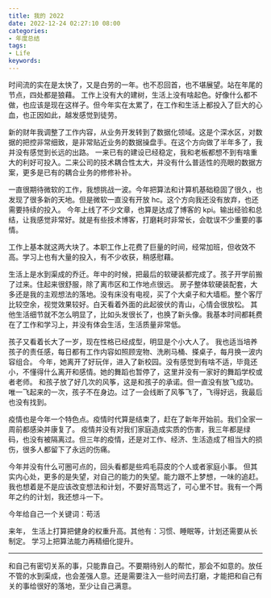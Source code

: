 ```yaml
---
title: 我的 2022
date: 2022-12-24 02:27:10 08:00
categories:
- 年度总结
tags:
- Life
keywords:
---
```


时间流的实在是太快了，又是白劳的一年。也不忍回首，也不堪展望。站在年尾的节点，四处都是狼藉。
工作上没有大的建树，生活上没有啥起色。好像什么都不做，也应该是现在这样子。但今年实在太累了，在工作和生活上都投入了巨大的心血，也正因如此，越发感觉到徒劳。

<!-- more -->
新的财年我调整了工作内容，从业务开发转到了数据化领域。这是个深水区，对数据的把控非常细致，是非常贴近业务的数据操盘手。在这个方向做了半年多了，我并没有感觉到长远的出路。
一来已有的建设已经稳定，我和老板都想不到有啥重大的利好可投入。二来公司的技术耦合性太大，并没有什么普适性的亮眼的数据方案，更多是已有的耦合业务的修修补补。

一直很期待微软的工作，我想挑战一波。今年把算法和计算机基础稳固了很久，也发现了很多新的天地。但是微软一直没有开放 hc。这个方向我还没有放弃，也还需要持续的投入。
今年上线了不少文章，也算是达成了博客的 kpi。输出经验和总结，让我感觉非常好。就是有些技术博客，打磨耗时非常长，会耽误不少重要的事情。

工作上基本就这两大块了。本职工作上花费了巨量的时间，经常加班，但收效不高。学习上也有大量的投入，有不少收获，稍感慰藉。

生活上是水到渠成的乔迁。年中的时候，把最后的软硬装都完成了。孩子开学前搬了过来。住起来很舒服，除了离市区和工作地点很远。
房子整体软硬装配套，大多还是我的主观想法的落地。没有床没有电视，买了个大桌子和大墙柜。整个客厅比较空余，视觉效果较好。白天看着外面的此起彼伏的青山，心情会很放松。
其他生活细节就不怎么明显了，比如头发很长了，也换了新头像。我基本时间都耗费在了工作和学习上，并没有体会生活，生活质量非常低。

孩子又看着长大了一岁，现在性格已经成型，明显是个小大人了。
我也适当培养孩子的责任感，每日都有工作内容如照顾宠物、洗刷马桶、搽桌子，每月换一波内容组合。
今年，她离开了好玩伴，进入了新校园。没有感觉到有啥不适，毕竟还小，不懂得什么离开和感情。她的舞蹈也暂停了，这里并没有一家好的舞蹈学校或者老师。
和孩子放了好几次的风筝，这是和孩子的承诺。但一直没有放飞成功。唯一飞起来的一次，孩子不在身边。过了一会线断了风筝飞了，飞得好远，我最后也没有找到。

疫情也是今年一个特色点。疫情时代算是结束了，赶在了新年开始前。我们全家一周前都感染并康复了。
疫情并没有对我们家庭造成实质的伤害，我三年都是绿码，也没有被隔离过。但三年的疫情，还是对工作、经济、生活造成了相当大的损伤，很多人都留下了永远的伤痛。

今年并没有什么可圈可点的，回头看都是些鸡毛蒜皮的个人或者家庭小事。
但其实内心处，更多的是失望，对自己的能力的失望。能力跟不上梦想，一味的追赶。
我也想着是不是应该改变想法和计划，不要好高骛远了，可心里不甘。我有一个两年之约的计划，我还想斗一下。

今年给自己一个关键词：苟活

来年，
生活上打算把健身的权重升高。其他有：习惯、睡眠等，计划还需要从长制定。
学习上把算法能力再精细化提升。

___

和自己有密切关系的事，只能靠自己。不要期待别人的帮忙，那会不如意的。放任不管的水到渠成，也会差强人意。还是需要注入一些时间去打磨，才能把和自己有关的事给很好的落地，至少让自己满意。

